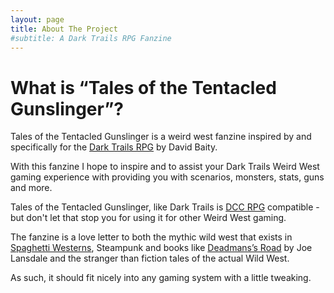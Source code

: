 ```yaml
---
layout: page
title: About The Project
#subtitle: A Dark Trails RPG Fanzine
---
```


# What is “Tales of the Tentacled Gunslinger”?

Tales of the Tentacled Gunslinger is a weird west fanzine inspired by and specifically for the [Dark Trails RPG](http://www.darktrailsrpg.com) by David Baity.

With this fanzine I hope to inspire and to assist your Dark Trails Weird West gaming experience with providing you with scenarios, monsters, stats, guns and more.

Tales of the Tentacled Gunslinger, like Dark Trails is [DCC RPG](https://goodman-games.com/dungeon-crawl-classics-rpg/) compatible - but don't let that stop you for using it for other Weird West gaming.

The fanzine is a love letter to both the mythic wild west that exists in [Spaghetti Westerns](https://www.spaghetti-western.net/), Steampunk and books like [Deadmans’s Road](https://amzn.to/2YIkL5E) by Joe Lansdale and the stranger than fiction tales of the actual Wild West.

As such, it should fit nicely into any gaming system with a little tweaking.
